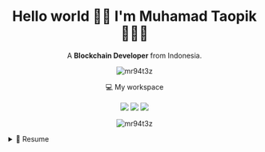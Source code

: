 

<h1 align='center'>
 Hello world 👋🏻 I'm Muhamad Taopik 🧑🏻‍💼
</h1>

<p align='center'>
  A <strong>Blockchain Developer</strong> from Indonesia.
</p>

<p align='center'>
  <img src="https://komarev.com/ghpvc/?username=mr94t3z&label=Views&color=129e00&style=plastic" alt="mr94t3z" />
  <br>
</p>


<!--
<p align='center'>
  
 <a href="https://www.facebook.com/mr.94t3z">
  <img src="https://img.shields.io/badge/Facebook-%231877F2.svg?style=for-the-badge&logo=Facebook&logoColor=white" />        
 </a>&nbsp;&nbsp;
 
 <a href="https://www.instagram.com/m.taopik_/">
  <img src="https://img.shields.io/badge/instagram-E4405F?style=for-the-badge&logo=instagram&logoColor=white" /> 
 </a>&nbsp;&nbsp;
 
 <a href="https://www.linkedin.com/in/muhamad-taopik-8b0746174">
  <img src="https://img.shields.io/badge/linkedin-%230077B5.svg?&style=for-the-badge&logo=linkedin&logoColor=white" />
 </a>&nbsp;&nbsp;
 
 <a href="https://twitter.com/0x94t3z">
  <img src="https://img.shields.io/twitter/follow/0x94t3z?color=1DA1F2&logo=twitter&style=for-the-badge" />
 </a>&nbsp;&nbsp;
  
</p>
-->

<!--
<p align='center'>
  <a href="#"><img src="https://github-readme-stats.vercel.app/api?username=mr94t3z&show_icons=true&count_private=true&theme=dark" width="350"></a>
</p>
-->

<p align='center'>
  💻 My workspace<br/><br/>
  <img src="https://img.shields.io/static/v1?style=for-the-badge&message=MacBook&color=000000&logo=Apple&logoColor=FFFFFF&label=Air" />
  <img src="https://img.shields.io/static/v1?style=for-the-badge&message=Chip&color=000000&logo=Apple+Arcade&logoColor=FFFFFF&label=M1" />
  <img src="https://img.shields.io/static/v1?style=for-the-badge&message=Ram&color=000000&logo=Ram&logoColor=FFFFFF&label=8GB" />
</p>

<!--
<p align='center'>
  <img src="https://github-readme-stats.vercel.app/api/top-langs?username=mr94t3z&show_icons=true&locale=en&layout=compact&theme=dark" alt="mr94t3z" />
</p>
-->

<!--<p align='center'>
  📫 How to reach me: <a href='mailto:mr.94t3z@gmail.com'>mr.94t3z@gmail.com</a>
</p>-->

<p align='center'>
  <img align="center" src="https://github-readme-streak-stats.herokuapp.com/?user=mr94t3z&theme=dark" alt="mr94t3z" />
</p>

<details>
  <summary>📃 Resume</summary>


## Education

- 📖 **Informatics Engineering**\
📆 2019 - Present\
📍 **State Islamic University** - Sunan Gunung Djati, Bandung

## Experience

- 👨‍💻 **Blockchain Developer**\
📆 2021 - Present\
📍 **L1 and L2 Chain** - Vibestcity, Indonesian

- ⚙️ **Backend Developer**\
📆 2022 - Present\
📍 **PTIPD UIN Sunan Gunung Djati** - Bandung, Indonesian

- 🐸 **Farcaster Developer**\
📆 2024 - Present\
📍 **L2 Chain** - Warpcity, International
  
</details>
